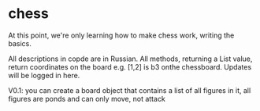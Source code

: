 # chess
At this point, we're only learning how to make chess work, writing the basics.

All descriptions in copde are in Russian. All methods, returning a List value, return coordinates on the board e.g. [1,2] is b3 onthe chessboard.
Updates will be logged in here. 

V0.1: you can create a board object that contains a list of all figures in it, all figures are ponds and can only move, not attack
